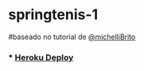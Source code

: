# springtenis-1

#baseado no tutorial de [@michelliBrito](https://github.com/MichelliBrito/cursospringboot)

### * [Heroku Deploy](https://sb05-springtenis-1.herokuapp.com/)
